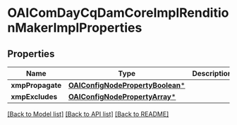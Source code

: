# OAIComDayCqDamCoreImplRenditionMakerImplProperties

## Properties
Name | Type | Description | Notes
------------ | ------------- | ------------- | -------------
**xmpPropagate** | [**OAIConfigNodePropertyBoolean***](OAIConfigNodePropertyBoolean.md) |  | [optional] 
**xmpExcludes** | [**OAIConfigNodePropertyArray***](OAIConfigNodePropertyArray.md) |  | [optional] 

[[Back to Model list]](../README.md#documentation-for-models) [[Back to API list]](../README.md#documentation-for-api-endpoints) [[Back to README]](../README.md)


